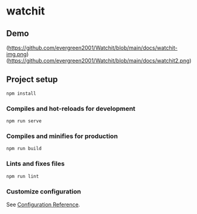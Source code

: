 # watchit

## Demo 
(https://github.com/evergreen2001/Watchit/blob/main/docs/watchit-img.png)
    (https://github.com/evergreen2001/Watchit/blob/main/docs/watchit2.png)
## Project setup
```
npm install
```

### Compiles and hot-reloads for development
```
npm run serve
```

### Compiles and minifies for production
```
npm run build
```

### Lints and fixes files
```
npm run lint
```

### Customize configuration
See [Configuration Reference](https://cli.vuejs.org/config/).
